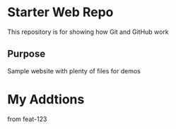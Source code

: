 # Starter Web Repo

This repository is for showing how Git and GitHub work

## Purpose

Sample website with plenty of files for demos

# My Addtions
from feat-123